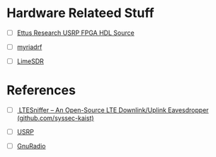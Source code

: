 # Hardware Relateed Stuff

- [ ] [Ettus Research USRP FPGA HDL Source](https://github.com/EttusResearch/fpga)

- [ ] [myriadrf](https://myriadrf.org)
- [ ] [LimeSDR](https://www.crowdsupply.com/lime-micro/limesdr)

# References
- [ ] [	LTESniffer – An Open-Source LTE Downlink/Uplink Eavesdropper (github.com/syssec-kaist)](https://news.ycombinator.com/item?id=35952206)
- [ ] [USRP](https://www.ettus.com/sdr-software/uhd-usrp-hardware-driver)
- [ ] [GnuRadio](https://www.ettus.com/sdr-software/gnu-radio/)


